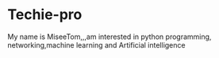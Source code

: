 # Techie-pro
My name is MiseeTom,,,am interested in python programming, networking,machine learning and Artificial intelligence 
